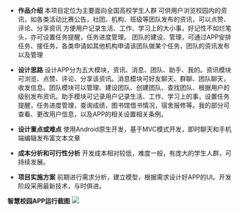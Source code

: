  - **作品介绍**
本项目定位为主要面向全国高校学生人群
可供用户浏览校园内的资讯，如各类活动比赛公告，社团、机构、班级等团队发布的资讯，可以点赞、评论、分享资讯
方便用户记录生活、工作、学习上的大小事，好记性不如烂笔头，亦可设置任务提醒，任务进度管理。
团队的建设、管理，可通过APP安排任务、接任务，各类申请如其他机构申请该团队做某个任务，团队的资讯发布以及管理

 - **设计思路**
 设计APP分为五大模块，资讯、消息、团队、助手、我的。资讯模块可浏览、点赞、评论、分享该资讯。消息模块可好友聊天、群聊、团队聊天，收发信息。团队模块可以管理、建设团队、创建团队、查找团队、根据用户的级别发布资讯。助手模块可记录用户记录生活、工作、学习上的事，设置任务提醒，任务进度管理，查询成绩，图书馆借书情况，宿舍报修等。我的部分可查看、更改用户信息，以及APP的相关设置相关条例。

 - **设计重点或难点**
 使用Android原生开发，基于MVC模式开发，即时聊天和手机端编辑发布富文本文章

 - **成本分析和可行性分析**
 开发成本相对较低，难度一般，有庞大的学生人群，可持续发展。

 - **项目实施方案**
前期进行需求分析，建立模型，根据需求设计好APP的UI。开发阶段采用最新技术，与时俱进。


**智慧校园APP运行截图**
![](http://img.blog.csdn.net/20170425122131462?watermark/2/text/aHR0cDovL2Jsb2cuY3Nkbi5uZXQvQW5kcm9pZHRhbGVudA==/font/5a6L5L2T/fontsize/400/fill/I0JBQkFCMA==/dissolve/70/gravity/SouthEast)
